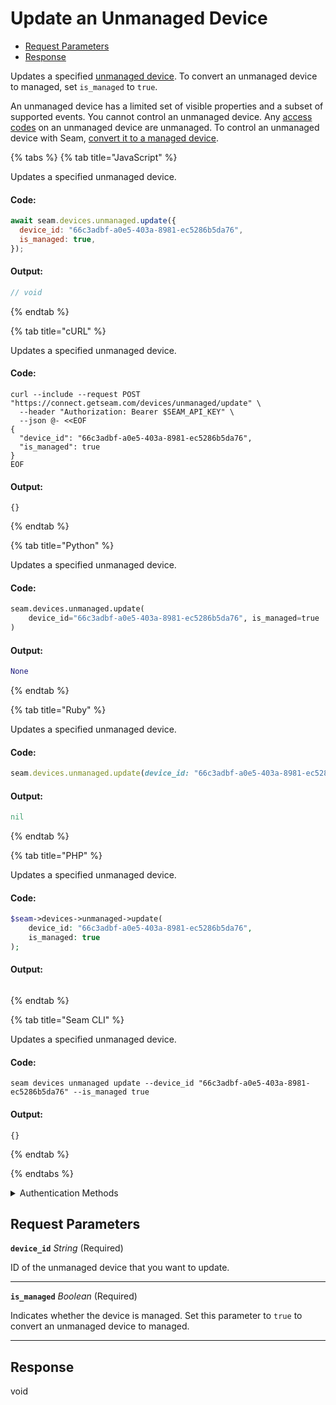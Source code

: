 # Update an Unmanaged Device

- [Request Parameters](#request-parameters)
- [Response](#response)

Updates a specified [unmanaged device](../../../core-concepts/devices/managed-and-unmanaged-devices.md). To convert an unmanaged device to managed, set `is_managed` to `true`.

An unmanaged device has a limited set of visible properties and a subset of supported events. You cannot control an unmanaged device. Any [access codes](https://docs.seam.co/latest/capability-guides/smart-locks/access-codes/migrating-existing-access-codes) on an unmanaged device are unmanaged. To control an unmanaged device with Seam, [convert it to a managed device](../../../core-concepts/devices/managed-and-unmanaged-devices.md#convert-an-unmanaged-device-to-managed).


{% tabs %}
{% tab title="JavaScript" %}

Updates a specified unmanaged device.

#### Code:

```javascript
await seam.devices.unmanaged.update({
  device_id: "66c3adbf-a0e5-403a-8981-ec5286b5da76",
  is_managed: true,
});
```

#### Output:

```javascript
// void
```
{% endtab %}

{% tab title="cURL" %}

Updates a specified unmanaged device.

#### Code:

```curl
curl --include --request POST "https://connect.getseam.com/devices/unmanaged/update" \
  --header "Authorization: Bearer $SEAM_API_KEY" \
  --json @- <<EOF
{
  "device_id": "66c3adbf-a0e5-403a-8981-ec5286b5da76",
  "is_managed": true
}
EOF
```

#### Output:

```curl
{}
```
{% endtab %}

{% tab title="Python" %}

Updates a specified unmanaged device.

#### Code:

```python
seam.devices.unmanaged.update(
    device_id="66c3adbf-a0e5-403a-8981-ec5286b5da76", is_managed=true
)
```

#### Output:

```python
None
```
{% endtab %}

{% tab title="Ruby" %}

Updates a specified unmanaged device.

#### Code:

```ruby
seam.devices.unmanaged.update(device_id: "66c3adbf-a0e5-403a-8981-ec5286b5da76", is_managed: true)
```

#### Output:

```ruby
nil
```
{% endtab %}

{% tab title="PHP" %}

Updates a specified unmanaged device.

#### Code:

```php
$seam->devices->unmanaged->update(
    device_id: "66c3adbf-a0e5-403a-8981-ec5286b5da76",
    is_managed: true
);
```

#### Output:

```php

```
{% endtab %}

{% tab title="Seam CLI" %}

Updates a specified unmanaged device.

#### Code:

```seam_cli
seam devices unmanaged update --device_id "66c3adbf-a0e5-403a-8981-ec5286b5da76" --is_managed true
```

#### Output:

```seam_cli
{}
```
{% endtab %}

{% endtabs %}


<details>

<summary>Authentication Methods</summary>

- API key
- Personal access token
  <br>Must also include the `seam-workspace` header in the request.

To learn more, see [Authentication](https://docs.seam.co/latest/api/authentication).
</details>

## Request Parameters

**`device_id`** *String* (Required)

ID of the unmanaged device that you want to update.

---

**`is_managed`** *Boolean* (Required)

Indicates whether the device is managed. Set this parameter to `true` to convert an unmanaged device to managed.

---


## Response

void

